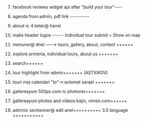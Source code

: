 7. facebook reviews widget api after "build your tour"----
5. agenda from admin, pdf link ----------
11.  about-ic 4 keter@ hanel
12. make header logos ------
Individual tour
submit = Show on map


1. menuner@ dnel ---> tours, gallery, about, contact ++++++
2. explore armenia, individual tours, about us +++++++
3. search++++++
4. tour highlight from admin+++++++
(ASTXIKOV)

6. touri mej calendari "to"-n avtomat sarqel +++++++

8. gallereayum 500px.com-ic photoner+++++++
9. gallereayum photos and videos bajin, vimeo.com++++++
10. adminic sectionner@ edit anel++++++++++
3.5 language +++++++++++
